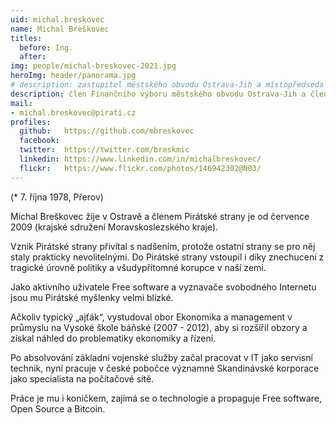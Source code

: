 ```yaml
---
uid: michal.breskovec
name: Michal Breškovec
titles:
  before: Ing.
  after:
img: people/michal-breskovec-2021.jpg
heroImg: header/panorama.jpg
# description: zastupitel městského obvodu Ostrava-Jih a místopředseda místního sdružení Ostrava
description: člen Finančního výboru městského obvodu Ostrava-Jih a člen Komise bezpečnostní a pro IZS
mail:
- michal.breskovec@pirati.cz
profiles:
  github:	https://github.com/mbreskovec
  facebook:
  twitter:	https://twitter.com/breskmic
  linkedin:	https://www.linkedin.com/in/michalbreskovec/
  flickr:	https://www.flickr.com/photos/146942302@N03/
---
```


(* 7. října 1978, Přerov)

Michal Breškovec žije v Ostravě a členem Pirátské strany je od července 2009 (krajské sdružení Moravskoslezského kraje).

Vznik Pirátské strany přivítal s nadšením, protože ostatní strany se pro něj staly prakticky nevolitelnými. Do Pirátské strany vstoupil i díky znechucení z tragické úrovně politiky a všudypřítomné korupce v naší zemi.

Jako aktivního uživatele Free software a vyznavače svobodného Internetu jsou mu Pirátské myšlenky velmi blízké.

Ačkoliv typický „ajťák“, vystudoval obor Ekonomika a management v průmyslu na Vysoké škole báňské (2007 - 2012), aby si rozšířil obzory a získal náhled do problematiky ekonomiky a řízení.

Po absolvování základní vojenské služby začal pracovat v IT jako servisní technik, nyní pracuje v české pobočce významné Skandinávské korporace jako specialista na počítačové sítě.

Práce je mu i koníčkem, zajímá se o technologie a propaguje Free software, Open Source a Bitcoin.
